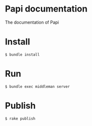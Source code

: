 # Papi documentation

The documentation of Papi

# Install

```
$ bundle install
```

# Run

```
$ bundle exec middleman server
```

# Publish

```
$ rake publish
```

